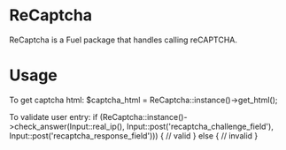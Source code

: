 # ReCaptcha

ReCaptcha is a Fuel package that handles calling reCAPTCHA.

# Usage

To get captcha html:
$captcha_html = ReCaptcha::instance()->get_html();

To validate user entry:
if (ReCaptcha::instance()->check_answer(Input::real_ip(), Input::post('recaptcha_challenge_field'), Input::post('recaptcha_response_field')))
{
	// valid
}
else
{
	// invalid
}